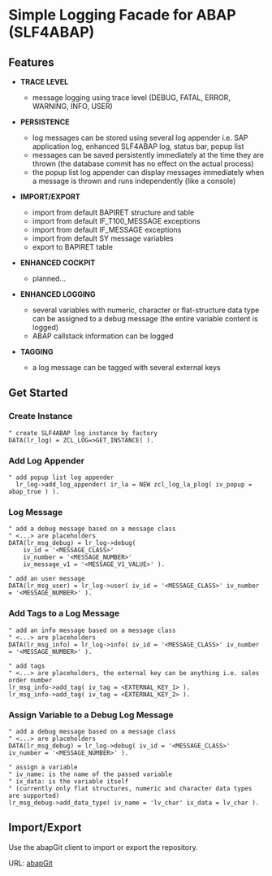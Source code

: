 # Simple Logging Facade for ABAP (SLF4ABAP)

## Features
+ <b>TRACE LEVEL</b><br>
  + message logging using trace level (DEBUG, FATAL, ERROR, WARNING, INFO, USER)

+ <b>PERSISTENCE</b><br>
  + log messages can be stored using several log appender i.e. SAP application log, enhanced SLF4ABAP log, status bar, popup list
  + messages can be saved persistently immediately at the time they are thrown (the database commit has no effect on the actual process)
  + the popup list log appender can display messages immediately when a message is thrown and runs independently (like a console)
  
+ <b>IMPORT/EXPORT</b><br>
  + import from default BAPIRET structure and table
  + import from default IF_T100_MESSAGE exceptions
  + import from default IF_MESSAGE exceptions
  + import from default SY message variables
  + export to BAPIRET table

+ <b>ENHANCED COCKPIT</b><br>
  + planned...

+ <b>ENHANCED LOGGING</b><br>
  + several variables with numeric, character or flat-structure data type can be assigned to a debug message (the entire variable content is logged)
  + ABAP callstack information can be logged

+ <b>TAGGING</b><br>
  + a log message can be tagged with several external keys

## Get Started

### Create Instance
```abap
" create SLF4ABAP log instance by factory
DATA(lr_log) = ZCL_LOG=>GET_INSTANCE( ).
```

### Add Log Appender
```abap
" add popup list log appender
  lr_log->add_log_appender( ir_la = NEW zcl_log_la_plog( iv_popup = abap_true ) ).
```

### Log Message
```abap
" add a debug message based on a message class
" <...> are placeholders
DATA(lr_msg_debug) = lr_log->debug( 
    iv_id = '<MESSAGE_CLASS>' 
    iv_number = '<MESSAGE_NUMBER>' 
    iv_message_v1 = '<MESSAGE_V1_VALUE>' ).
 
" add an user message
DATA(lr_msg_user) = lr_log->user( iv_id = '<MESSAGE_CLASS>' iv_number = '<MESSAGE_NUMBER>' ).
```

### Add Tags to a Log Message
```abap
" add an info message based on a message class
" <...> are placeholders
DATA(lr_msg_info) = lr_log->info( iv_id = '<MESSAGE_CLASS>' iv_number = '<MESSAGE_NUMBER>' ).

" add tags
" <...> are placeholders, the external key can be anything i.e. sales order number
lr_msg_info->add_tag( iv_tag = <EXTERNAL_KEY_1> ).
lr_msg_info->add_tag( iv_tag = <EXTERNAL_KEY_2> ).
```

### Assign Variable to a Debug Log Message 
```abap
" add a debug message based on a message class
" <...> are placeholders
DATA(lr_msg_debug) = lr_log->debug( iv_id = '<MESSAGE_CLASS>' iv_number = '<MESSAGE_NUMBER>' ).

" assign a variable
" iv_name: is the name of the passed variable
" ix_data: is the variable itself 
" (currently only flat structures, numeric and character data types are supported)
lr_msg_debug->add_data_type( iv_name = 'lv_char' ix_data = lv_char ).
```

## Import/Export
Use the abapGit client to import or export the repository.

URL: [abapGit](https://github.com/larshp/abapGit)
